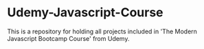 # Udemy-Javascript-Course
This is a repository for holding all projects included in 'The Modern Javascript Bootcamp Course' from Udemy. 
